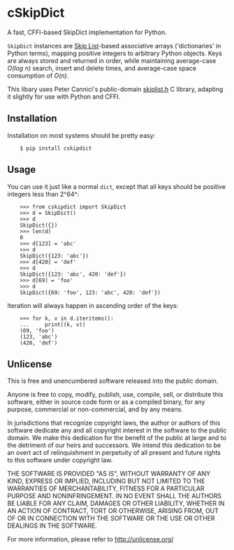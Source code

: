 # cSkipDict

A fast, CFFI-based SkipDict implementation for Python.

`SkipDict` instances are [Skip List][]-based associative arrays ('dictionaries'
in Python terms), mapping positive integers to arbitrary Python objects. Keys
are always stored and returned in order, while maintaining average-case *O(log n)*
search, insert and delete times, and average-case space consumption of *O(n)*.

This libary uses Peter Cannici's public-domain [skiplist.h][] C library,
adapting it slightly for use with Python and CFFI.

[Skip List]: https://en.wikipedia.org/wiki/Skip_list
[skiplist.h]: https://github.com/alpha123/skiplist.h


## Installation

Installation on most systems should be pretty easy:

		$ pip install cskipdict


## Usage

You can use it just like a normal `dict`, except that all keys should be
positive integers less than 2^64^:

		>>> from cskipdict import SkipDict
		>>> d = SkipDict()
		>>> d
		SkipDict({})
		>>> len(d)
		0
		>>> d[123] = 'abc'
		>>> d
		SkipDict({123: 'abc'})
		>>> d[420] = 'def'
		>>> d
		SkipDict({123: 'abc', 420: 'def'})
		>>> d[69] = 'foo'
		>>> d
		SkipDict({69: 'foo', 123: 'abc', 420: 'def'})

Iteration will always happen in ascending order of the keys:

		>>> for k, v in d.iteritems():
		...     print((k, v))
		(69, 'foo')
		(123, 'abc')
		(420, 'def')


## Unlicense

This is free and unencumbered software released into the public domain.

Anyone is free to copy, modify, publish, use, compile, sell, or distribute this
software, either in source code form or as a compiled binary, for any purpose,
commercial or non-commercial, and by any means.

In jurisdictions that recognize copyright laws, the author or authors of this
software dedicate any and all copyright interest in the software to the public
domain. We make this dedication for the benefit of the public at large and to
the detriment of our heirs and successors. We intend this dedication to be an
overt act of relinquishment in perpetuity of all present and future rights to
this software under copyright law.

THE SOFTWARE IS PROVIDED "AS IS", WITHOUT WARRANTY OF ANY KIND, EXPRESS OR
IMPLIED, INCLUDING BUT NOT LIMITED TO THE WARRANTIES OF MERCHANTABILITY,
FITNESS FOR A PARTICULAR PURPOSE AND NONINFRINGEMENT.  IN NO EVENT SHALL THE
AUTHORS BE LIABLE FOR ANY CLAIM, DAMAGES OR OTHER LIABILITY, WHETHER IN AN
ACTION OF CONTRACT, TORT OR OTHERWISE, ARISING FROM, OUT OF OR IN CONNECTION
WITH THE SOFTWARE OR THE USE OR OTHER DEALINGS IN THE SOFTWARE.

For more information, please refer to <http://unlicense.org/>
